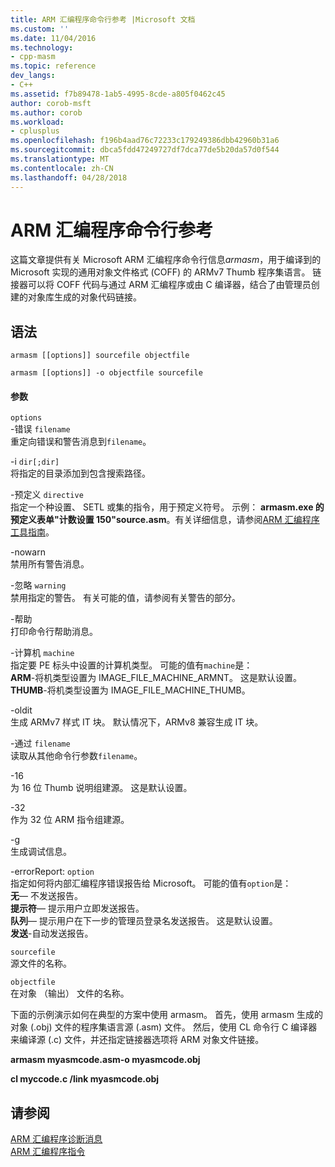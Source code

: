 ```yaml
---
title: ARM 汇编程序命令行参考 |Microsoft 文档
ms.custom: ''
ms.date: 11/04/2016
ms.technology:
- cpp-masm
ms.topic: reference
dev_langs:
- C++
ms.assetid: f7b89478-1ab5-4995-8cde-a805f0462c45
author: corob-msft
ms.author: corob
ms.workload:
- cplusplus
ms.openlocfilehash: f196b4aad76c72233c179249386dbb42960b31a6
ms.sourcegitcommit: dbca5fdd47249727df7dca77de5b20da57d0f544
ms.translationtype: MT
ms.contentlocale: zh-CN
ms.lasthandoff: 04/28/2018
---
```

# <a name="arm-assembler-command-line-reference"></a>ARM 汇编程序命令行参考
这篇文章提供有关 Microsoft ARM 汇编程序命令行信息*armasm*，用于编译到的 Microsoft 实现的通用对象文件格式 (COFF) 的 ARMv7 Thumb 程序集语言。 链接器可以将 COFF 代码与通过 ARM 汇编程序或由 C 编译器，结合了由管理员创建的对象库生成的对象代码链接。  
  
## <a name="syntax"></a>语法  
  
```  
armasm [[options]] sourcefile objectfile  
```  
  
```  
armasm [[options]] -o objectfile sourcefile  
```  
  
#### <a name="parameters"></a>参数  
 `options`  
 -错误 `filename`  
 重定向错误和警告消息到`filename`。  
  
 -i `dir[;dir]`  
 将指定的目录添加到包含搜索路径。  
  
 -预定义 `directive`  
 指定一个种设置、 SETL 或集的指令，用于预定义符号。 示例： **armasm.exe 的预定义表单"计数设置 150"source.asm**。有关详细信息，请参阅[ARM 汇编程序工具指南](http://go.microsoft.com/fwlink/p/?linkid=246102)。  
  
 -nowarn  
 禁用所有警告消息。  
  
 -忽略 `warning`  
 禁用指定的警告。 有关可能的值，请参阅有关警告的部分。  
  
 -帮助  
 打印命令行帮助消息。  
  
 -计算机 `machine`  
 指定要 PE 标头中设置的计算机类型。  可能的值有`machine`是：  
**ARM**-将机类型设置为 IMAGE_FILE_MACHINE_ARMNT。 这是默认设置。   
**THUMB**-将机类型设置为 IMAGE_FILE_MACHINE_THUMB。  
  
 -oldit  
 生成 ARMv7 样式 IT 块。  默认情况下，ARMv8 兼容生成 IT 块。  
  
 -通过 `filename`  
 读取从其他命令行参数`filename`。  
  
 -16  
 为 16 位 Thumb 说明组建源。  这是默认设置。  
  
 -32  
 作为 32 位 ARM 指令组建源。  
  
 -g  
 生成调试信息。  
  
 -errorReport: `option`  
 指定如何将内部汇编程序错误报告给 Microsoft。  可能的值有`option`是：   
**无**— 不发送报告。   
**提示符**— 提示用户立即发送报告。   
**队列**— 提示用户在下一步的管理员登录名发送报告。 这是默认设置。   
**发送**-自动发送报告。  
  
 `sourcefile`  
 源文件的名称。  
  
 `objectfile`  
 在对象 （输出） 文件的名称。  
  
 下面的示例演示如何在典型的方案中使用 armasm。 首先，使用 armasm 生成的对象 (.obj) 文件的程序集语言源 (.asm) 文件。 然后，使用 CL 命令行 C 编译器来编译源 (.c) 文件，并还指定链接器选项将 ARM 对象文件链接。  
  
 **armasm myasmcode.asm-o myasmcode.obj**  
  
 **cl myccode.c /link myasmcode.obj**  
  
## <a name="see-also"></a>请参阅  
 [ARM 汇编程序诊断消息](../../assembler/arm/arm-assembler-diagnostic-messages.md)   
 [ARM 汇编程序指令](../../assembler/arm/arm-assembler-directives.md)
